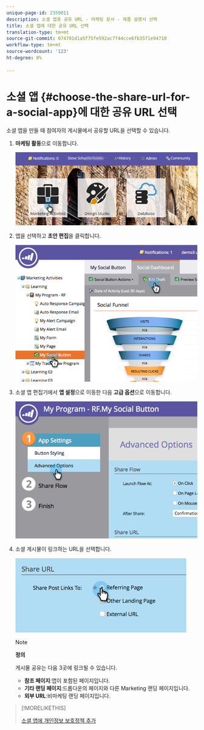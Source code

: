 ```yaml
---
unique-page-id: 2359811
description: 소셜 앱용 공유 URL - 마케팅 문서 - 제품 설명서 선택
title: 소셜 앱에 대한 공유 URL 선택
translation-type: tm+mt
source-git-commit: 074701d1a5f75fe592ac7f44cce6fb3571e94710
workflow-type: tm+mt
source-wordcount: '123'
ht-degree: 0%

---
```



# 소셜 앱 {#choose-the-share-url-for-a-social-app}에 대한 공유 URL 선택

소셜 앱을 만들 때 참여자의 게시물에서 공유할 URL을 선택할 수 있습니다.

1. **마케팅 활동**&#x200B;으로 이동합니다.

   ![](assets/login-marketing-activities-1.png)

1. 앱을 선택하고 **초안 편집**&#x200B;을 클릭합니다.

   ![](assets/image2015-4-21-11-3a12-3a12.png)

1. 소셜 앱 편집기에서 **앱 설정**&#x200B;으로 이동한 다음 **고급 옵션**&#x200B;으로 이동합니다.

   ![](assets/image2015-4-21-11-3a14-3a46.png)

1. 소셜 게시물이 링크하는 URL을 선택합니다.

   ![](assets/image2015-4-21-11-3a15-3a26.png)

   >[!NOTE]
   >
   >**정의**
   >
   >게시물 공유는 다음 3곳에 링크될 수 있습니다.
   >
   >* **참조 페이지**:앱이 포함된 페이지입니다.
   >* **기타 랜딩 페이지**:드롭다운의 페이지와 다른 Marketing 랜딩 페이지입니다.
   >* **외부 URL**:비마케팅 랜딩 페이지입니다.


>[!MORELIKETHIS]
>
>[소셜 앱에 개인정보 보호정책 추가](/help/marketo/product-docs/demand-generation/social/social-functions/add-your-privacy-policy-to-a-social-app.md)
